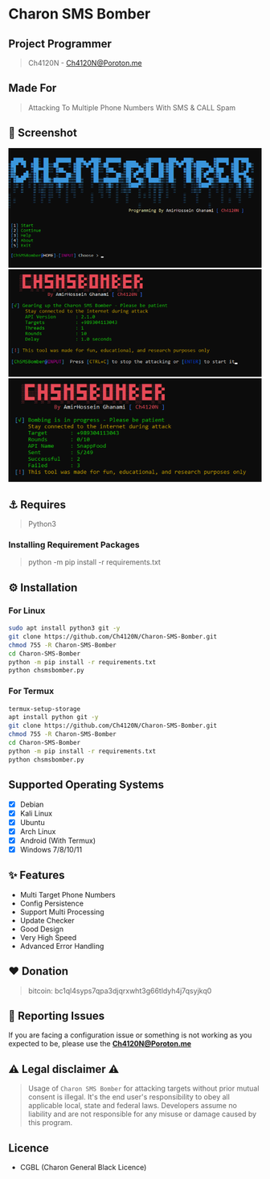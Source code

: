 <head>
  <meta name="google-site-verification" content="l4gzIHopgDDt57xRYeRvJZ5DYgg4lLb-qPciUxhNxkY" />
</head>

# Charon SMS Bomber

## Project Programmer
> Ch4120N - Ch4120N@Poroton.me

## Made For
> Attacking To Multiple Phone Numbers With SMS & CALL Spam

## 👀 Screenshot
<img src="images/prew1.png">
<img src="images/prew2.png">
<img src="images/prew3.png">

## ⚓ Requires
> Python3

### Installing Requirement Packages
> python -m pip install -r requirements.txt

## ⚙️ Installation

### For Linux

```bash
sudo apt install python3 git -y
git clone https://github.com/Ch4120N/Charon-SMS-Bomber.git
chmod 755 -R Charon-SMS-Bomber
cd Charon-SMS-Bomber
python -m pip install -r requirements.txt
python chsmsbomber.py
```

### For Termux
```bash
termux-setup-storage
apt install python git -y
git clone https://github.com/Ch4120N/Charon-SMS-Bomber.git
chmod 755 -R Charon-SMS-Bomber
cd Charon-SMS-Bomber
python -m pip install -r requirements.txt
python chsmsbomber.py
```

## Supported Operating Systems
- [X] Debian
- [X] Kali Linux
- [X] Ubuntu
- [X] Arch Linux
- [X] Android (With Termux)
- [X] Windows 7/8/10/11

## ✨ Features
* Multi Target Phone Numbers
* Config Persistence
* Support Multi Processing
* Update Checker
* Good Design
* Very High Speed
* Advanced Error Handling

## ❤️ Donation 
> bitcoin:   bc1ql4syps7qpa3djqrxwht3g66tldyh4j7qsyjkq0

## 🚨 Reporting Issues

If you are facing a configuration issue or something is not working as you expected to be, please use the **Ch4120N@Poroton.me**

## ⚠️ Legal disclaimer ⚠️

> Usage of `Charon SMS Bomber` for attacking targets without prior mutual consent is illegal. It's the end user's responsibility to obey all applicable local, state and federal laws. Developers assume no liability and are not responsible for any misuse or damage caused by this program.

## Licence
* CGBL (Charon General Black Licence)
